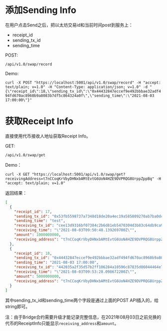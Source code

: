 # 添加Sending Info

在用户点击Send之后，把以太坊交易id和当前时间post到服务上：
- receipt_id
- sending_tx_id
- sending_time

POST:

`/api/v1.0/swap/record`

Demo:

`curl -X POST "https://localhost:5001/api/v1.0/swap/record" -H "accept: text/plain; v=1.0" -H "Content-Type: application/json; v=1.0" -d "{\"receipt_id\":18,\"sending_tx_id\":\"0x44432847eccef9e492bbbae32adf494fd670ac8960b9a8083b7df5c864324a0f\",\"sending_time\":\"2021-08-03 17:00:00\"}"`

# 获取Receipt Info

直接使用代币接收人地址获取Receipt Info。

GET:

`/api/v1.0/swap/get`

Demo：

`curl -X GET "https://localhost:5001/api/v1.0/swap/get?receivingAddress=t7nCCoqKrVbyDHNxbAMtEvtG6UoN4HZE9DVPRQG8UrppZppBq" -H "accept: text/plain; v=1.0"`

返回结果：

```json
[
  {
    "receipt_id": 17,
    "sending_tx_id": "0x53fb5598737a7348d18de20a4ec19a585809270ab7ba0dca1fa0f1a8ff18b5b4",
    "sending_time": "test",
    "receiving_tx_id": "cee13d9316bf07384c2b6d81eb5470304d3b83c64db9ca905e21b8e20369c0c7",
    "receiving_time": "\"2021-08-03T09:50:48.139269700Z\"",
    "amount": 1000000000,
    "receiving_address": "t7nCCoqKrVbyDHNxbAMtEvtG6UoN4HZE9DVPRQG8UrppZppBq"
  },
  {
    "receipt_id": 18,
    "sending_tx_id": "0x44432847eccef9e492bbbae32adf494fd670ac8960b9a8083b7df5c864324a0f",
    "sending_time": "2021-08-03 17:00:00",
    "receiving_tx_id": "442035a2f35d57b2ff106284a10596c87835d06044464e7c3f7b8fb8d04b442d",
    "receiving_time": "\"2021-08-03T09:53:28.098672200Z\"",
    "amount": 5000000000,
    "receiving_address": "t7nCCoqKrVbyDHNxbAMtEvtG6UoN4HZE9DVPRQG8UrppZppBq"
  }
]
```

其中sending_tx_id和sending_time两个字段是通过上面的POST API插入的，给string即可。

注：由于Bridge合约需要升级才能记录完整信息，在2021年08月03日之前兑换的代币的ReceiptInfo只能显示`receiving_address`和`amount`。